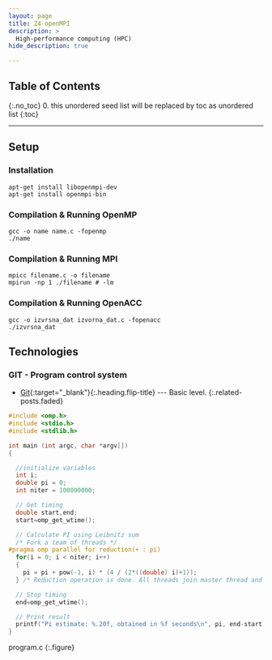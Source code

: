 ```yaml
---
layout: page
title: Z4-openMPI
description: >
  High-performance computing (HPC)
hide_description: true

---
```


## Table of Contents
{:.no_toc}
0. this unordered seed list will be replaced by toc as unordered list
{:toc}

---

## Setup

### Installation

```consile
apt-get install libopenmpi-dev 
apt-get install openmpi-bin 
```


### Compilation & Running OpenMP
```consile
gcc -o name name.c -fopenmp
./name
```

### Compilation & Running MPI

```consile
mpicc filename.c -o filename 
mpirun -np 1 ./filename # -lm
```

### Compilation & Running OpenACC

```consile
gcc -o izvrsna_dat izvorna_dat.c -fopenacc
./izvrsna_dat
```

## Technologies 
### GIT - Program control system 
  - [Git](/tech/git.html){:target="_blank"}{:.heading.flip-title} --- Basic level.
{:.related-posts.faded}


~~~c
#include <omp.h>
#include <stdio.h>
#include <stdlib.h>

int main (int argc, char *argv[])
{

  //initialize variables
  int i;
  double pi = 0;
  int niter = 100000000;

  // Get timing
  double start,end;
  start=omp_get_wtime();

  // Calculate PI using Leibnitz sum
  /* Fork a team of threads */
#pragma omp parallel for reduction(+ : pi)
  for(i = 0; i < niter; i++)
  {
    pi = pi + pow(-1, i) * (4 / (2*((double) i)+1));
  } /* Reduction operation is done. All threads join master thread and disband */

  // Stop timing
  end=omp_get_wtime();

  // Print result
  printf("Pi estimate: %.20f, obtained in %f seconds\n", pi, end-start);
}
~~~
program.c
{:.figure}